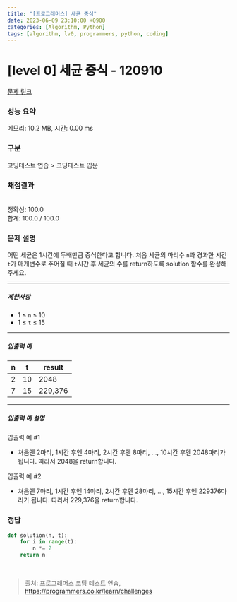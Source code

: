 ```yaml
---
title: "[프로그래머스] 세균 증식"
date: 2023-06-09 23:10:00 +0900
categories: [Algorithm, Python]
tags: [algorithm, lv0, programmers, python, coding]
---
```


# [level 0] 세균 증식 - 120910

[문제 링크](https://school.programmers.co.kr/learn/courses/30/lessons/120910)

### 성능 요약

메모리: 10.2 MB, 시간: 0.00 ms

### 구분

코딩테스트 연습 > 코딩테스트 입문

### 채점결과

<br/>정확성: 100.0<br/>합계: 100.0 / 100.0

### 문제 설명

<p>어떤 세균은 1시간에 두배만큼 증식한다고 합니다. 처음 세균의 마리수 <code>n</code>과 경과한 시간 <code>t</code>가 매개변수로 주어질 때 <code>t</code>시간 후 세균의 수를 return하도록 solution 함수를 완성해주세요.</p>

<hr>

<h5>제한사항</h5>

<ul>
<li>1 ≤ <code>n</code> ≤ 10</li>
<li>1 ≤ <code>t</code> ≤ 15</li>
</ul>

<hr>

<h5>입출력 예</h5>

| n | t  | result  |
|---|----|---------|
| 2 | 10 | 2048    |
| 7 | 15 | 229,376 |

<hr>

<h5>입출력 예 설명</h5>

<p>입출력 예 #1</p>

<ul>
<li>처음엔 2마리, 1시간 후엔 4마리, 2시간 후엔 8마리, ..., 10시간 후엔 2048마리가 됩니다. 따라서 2048을 return합니다.</li>
</ul>

<p>입출력 예 #2</p>

<ul>
<li>처음엔 7마리, 1시간 후엔 14마리, 2시간 후엔 28마리, ..., 15시간 후엔 229376마리가 됩니다. 따라서 229,376을 return합니다.</li>
</ul>

### 정답

```python
def solution(n, t):
    for i in range(t):
        n *= 2
    return n
```

<br>

> 출처: 프로그래머스 코딩 테스트 연습, https://programmers.co.kr/learn/challenges
